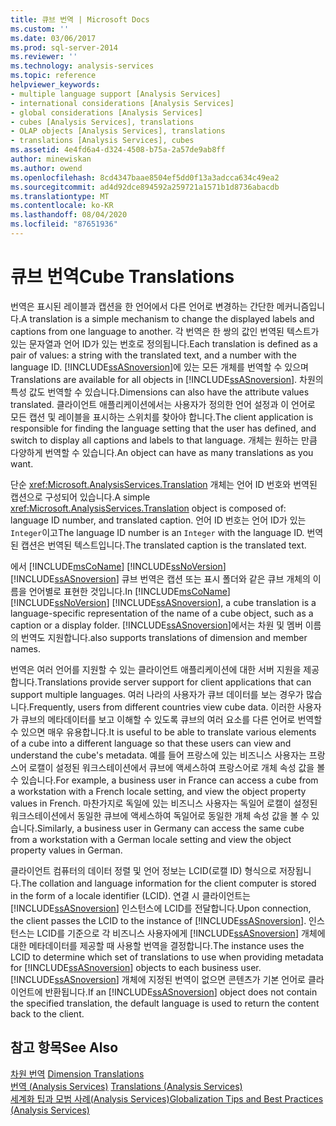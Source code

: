 ```yaml
---
title: 큐브 번역 | Microsoft Docs
ms.custom: ''
ms.date: 03/06/2017
ms.prod: sql-server-2014
ms.reviewer: ''
ms.technology: analysis-services
ms.topic: reference
helpviewer_keywords:
- multiple language support [Analysis Services]
- international considerations [Analysis Services]
- global considerations [Analysis Services]
- cubes [Analysis Services], translations
- OLAP objects [Analysis Services], translations
- translations [Analysis Services], cubes
ms.assetid: 4e4fd6a4-d324-4508-b75a-2a57de9ab8ff
author: minewiskan
ms.author: owend
ms.openlocfilehash: 8cd4347baae8504ef5dd0f13a3adcca634c49ea2
ms.sourcegitcommit: ad4d92dce894592a259721a1571b1d8736abacdb
ms.translationtype: MT
ms.contentlocale: ko-KR
ms.lasthandoff: 08/04/2020
ms.locfileid: "87651936"
---
```

# <a name="cube-translations"></a><span data-ttu-id="7b27b-102">큐브 번역</span><span class="sxs-lookup"><span data-stu-id="7b27b-102">Cube Translations</span></span>
  <span data-ttu-id="7b27b-103">번역은 표시된 레이블과 캡션을 한 언어에서 다른 언어로 변경하는 간단한 메커니즘입니다.</span><span class="sxs-lookup"><span data-stu-id="7b27b-103">A translation is a simple mechanism to change the displayed labels and captions from one language to another.</span></span> <span data-ttu-id="7b27b-104">각 번역은 한 쌍의 값인 번역된 텍스트가 있는 문자열과 언어 ID가 있는 번호로 정의됩니다.</span><span class="sxs-lookup"><span data-stu-id="7b27b-104">Each translation is defined as a pair of values: a string with the translated text, and a number with the language ID.</span></span> <span data-ttu-id="7b27b-105">[!INCLUDE[ssASnoversion](../../includes/ssasnoversion-md.md)]에 있는 모든 개체를 번역할 수 있으며</span><span class="sxs-lookup"><span data-stu-id="7b27b-105">Translations are available for all objects in [!INCLUDE[ssASnoversion](../../includes/ssasnoversion-md.md)].</span></span> <span data-ttu-id="7b27b-106">차원의 특성 값도 번역할 수 있습니다.</span><span class="sxs-lookup"><span data-stu-id="7b27b-106">Dimensions can also have the attribute values translated.</span></span> <span data-ttu-id="7b27b-107">클라이언트 애플리케이션에서는 사용자가 정의한 언어 설정과 이 언어로 모든 캡션 및 레이블을 표시하는 스위치를 찾아야 합니다.</span><span class="sxs-lookup"><span data-stu-id="7b27b-107">The client application is responsible for finding the language setting that the user has defined, and switch to display all captions and labels to that language.</span></span> <span data-ttu-id="7b27b-108">개체는 원하는 만큼 다양하게 번역할 수 있습니다.</span><span class="sxs-lookup"><span data-stu-id="7b27b-108">An object can have as many translations as you want.</span></span>  
  
 <span data-ttu-id="7b27b-109">단순 <xref:Microsoft.AnalysisServices.Translation> 개체는 언어 ID 번호와 번역된 캡션으로 구성되어 있습니다.</span><span class="sxs-lookup"><span data-stu-id="7b27b-109">A simple <xref:Microsoft.AnalysisServices.Translation> object is composed of: language ID number, and translated caption.</span></span> <span data-ttu-id="7b27b-110">언어 ID 번호는 언어 ID가 있는 `Integer`이고</span><span class="sxs-lookup"><span data-stu-id="7b27b-110">The language ID number is an `Integer` with the language ID.</span></span> <span data-ttu-id="7b27b-111">번역된 캡션은 번역된 텍스트입니다.</span><span class="sxs-lookup"><span data-stu-id="7b27b-111">The translated caption is the translated text.</span></span>  
  
 <span data-ttu-id="7b27b-112">에서 [!INCLUDE[msCoName](../../includes/msconame-md.md)] [!INCLUDE[ssNoVersion](../../includes/ssnoversion-md.md)] [!INCLUDE[ssASnoversion](../../includes/ssasnoversion-md.md)] 큐브 번역은 캡션 또는 표시 폴더와 같은 큐브 개체의 이름을 언어별로 표현한 것입니다.</span><span class="sxs-lookup"><span data-stu-id="7b27b-112">In [!INCLUDE[msCoName](../../includes/msconame-md.md)] [!INCLUDE[ssNoVersion](../../includes/ssnoversion-md.md)] [!INCLUDE[ssASnoversion](../../includes/ssasnoversion-md.md)], a cube translation is a language-specific representation of the name of a cube object, such as a caption or a display folder.</span></span> [!INCLUDE[ssASnoversion](../../includes/ssasnoversion-md.md)]<span data-ttu-id="7b27b-113">에서는 차원 및 멤버 이름의 번역도 지원합니다.</span><span class="sxs-lookup"><span data-stu-id="7b27b-113">also supports translations of dimension and member names.</span></span>  
  
 <span data-ttu-id="7b27b-114">번역은 여러 언어를 지원할 수 있는 클라이언트 애플리케이션에 대한 서버 지원을 제공합니다.</span><span class="sxs-lookup"><span data-stu-id="7b27b-114">Translations provide server support for client applications that can support multiple languages.</span></span> <span data-ttu-id="7b27b-115">여러 나라의 사용자가 큐브 데이터를 보는 경우가 많습니다.</span><span class="sxs-lookup"><span data-stu-id="7b27b-115">Frequently, users from different countries view cube data.</span></span> <span data-ttu-id="7b27b-116">이러한 사용자가 큐브의 메타데이터를 보고 이해할 수 있도록 큐브의 여러 요소를 다른 언어로 번역할 수 있으면 매우 유용합니다.</span><span class="sxs-lookup"><span data-stu-id="7b27b-116">It is useful to be able to translate various elements of a cube into a different language so that these users can view and understand the cube's metadata.</span></span> <span data-ttu-id="7b27b-117">예를 들어 프랑스에 있는 비즈니스 사용자는 프랑스어 로캘이 설정된 워크스테이션에서 큐브에 액세스하여 프랑스어로 개체 속성 값을 볼 수 있습니다.</span><span class="sxs-lookup"><span data-stu-id="7b27b-117">For example, a business user in France can access a cube from a workstation with a French locale setting, and view the object property values in French.</span></span> <span data-ttu-id="7b27b-118">마찬가지로 독일에 있는 비즈니스 사용자는 독일어 로캘이 설정된 워크스테이션에서 동일한 큐브에 액세스하여 독일어로 동일한 개체 속성 값을 볼 수 있습니다.</span><span class="sxs-lookup"><span data-stu-id="7b27b-118">Similarly, a business user in Germany can access the same cube from a workstation with a German locale setting and view the object property values in German.</span></span>  
  
 <span data-ttu-id="7b27b-119">클라이언트 컴퓨터의 데이터 정렬 및 언어 정보는 LCID(로캘 ID) 형식으로 저장됩니다.</span><span class="sxs-lookup"><span data-stu-id="7b27b-119">The collation and language information for the client computer is stored in the form of a locale identifier (LCID).</span></span> <span data-ttu-id="7b27b-120">연결 시 클라이언트는 [!INCLUDE[ssASnoversion](../../includes/ssasnoversion-md.md)] 인스턴스에 LCID를 전달합니다.</span><span class="sxs-lookup"><span data-stu-id="7b27b-120">Upon connection, the client passes the LCID to the instance of [!INCLUDE[ssASnoversion](../../includes/ssasnoversion-md.md)].</span></span> <span data-ttu-id="7b27b-121">인스턴스는 LCID를 기준으로 각 비즈니스 사용자에게 [!INCLUDE[ssASnoversion](../../includes/ssasnoversion-md.md)] 개체에 대한 메타데이터를 제공할 때 사용할 번역을 결정합니다.</span><span class="sxs-lookup"><span data-stu-id="7b27b-121">The instance uses the LCID to determine which set of translations to use when providing metadata for [!INCLUDE[ssASnoversion](../../includes/ssasnoversion-md.md)] objects to each business user.</span></span> <span data-ttu-id="7b27b-122">[!INCLUDE[ssASnoversion](../../includes/ssasnoversion-md.md)] 개체에 지정된 번역이 없으면 콘텐츠가 기본 언어로 클라이언트에 반환됩니다.</span><span class="sxs-lookup"><span data-stu-id="7b27b-122">If an [!INCLUDE[ssASnoversion](../../includes/ssasnoversion-md.md)] object does not contain the specified translation, the default language is used to return the content back to the client.</span></span>  
  
## <a name="see-also"></a><span data-ttu-id="7b27b-123">참고 항목</span><span class="sxs-lookup"><span data-stu-id="7b27b-123">See Also</span></span>  
 <span data-ttu-id="7b27b-124">[차원 번역](../multidimensional-models-olap-logical-dimension-objects/dimension-translations.md) </span><span class="sxs-lookup"><span data-stu-id="7b27b-124">[Dimension Translations](../multidimensional-models-olap-logical-dimension-objects/dimension-translations.md) </span></span>  
 <span data-ttu-id="7b27b-125">[번역 &#40;Analysis Services&#41;](../translations-analysis-services.md) </span><span class="sxs-lookup"><span data-stu-id="7b27b-125">[Translations &#40;Analysis Services&#41;](../translations-analysis-services.md) </span></span>  
 [<span data-ttu-id="7b27b-126">세계화 팁과 모범 사례&#40;Analysis Services&#41;</span><span class="sxs-lookup"><span data-stu-id="7b27b-126">Globalization Tips and Best Practices &#40;Analysis Services&#41;</span></span>](../globalization-tips-and-best-practices-analysis-services.md)  
  
  
